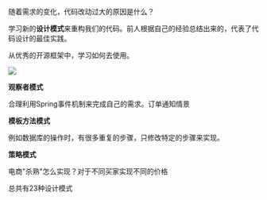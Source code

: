 随着需求的变化，代码改动过大的原因是什么？

学习新的**设计模式**来重构我们的代码。前人根据自己的经验总结出来的，代表了代码设计的最佳实践。

从优秀的开源框架中，学习如何去使用。

![](Snipaste_2019-07-23_21-30-45.png)

**观察者模式**

合理利用Spring事件机制来完成自己的需求。订单通知情景

**模板方法模式**

例如数据库的操作时，有很多重复的步骤，只修改特定的步骤来实现。

**策略模式**

电商"杀熟"怎么实现？对于不同买家实现不同的价格

总共有23种设计模式